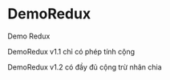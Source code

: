 # DemoRedux
Demo Redux 

DemoRedux v1.1 chỉ có phép tính cộng

DemoRedux v1.2 có đầy đủ cộng trừ nhân chia
